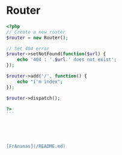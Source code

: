# Router

````php
<?php
// Create a new router
$router = new Router();

// Set 404 error
$router->setNotFound(function($url) {
    echo '404 : '.$url.' does not exist';
});

$router->add('/', function() {
    echo "i'm index";
});

$router->dispatch();

?>
```





[FrAnanas](/README.md)